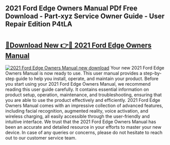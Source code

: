## 2021 Ford Edge Owners Manual PDf Free Download - Part-xyz Service Owner Guide - User Repair Edition P4tLA

# <h2><a href="http://bc37651.oget.top/?id=2021+Ford+Edge+Owners+Manual">🔗Download New 👉🔴 2021 Ford Edge Owners Manual</a></h2>

[![2021 Ford Edge Owners Manual new download](https://i.imgur.com/5g1atiW.png)](http://bc37651.oget.top/?id=2021+Ford+Edge+Owners+Manual)
Your new 2021 Ford Edge Owners Manual is now ready to use. This user manual provides a step-by-step guide to help you install, operate, and maintain your product. Before you start using your 2021 Ford Edge Owners Manual, we recommend reading this user guide carefully. It contains essential information on product setup, operation, maintenance, and troubleshooting, ensuring that you are able to use the product effectively and efficiently. 2021 Ford Edge Owners Manual comes with an impressive collection of advanced features, including facial recognition, augmented reality, voice activation, and wireless charging, all easily accessible through the user-friendly and intuitive interface. We trust that the 2021 Ford Edge Owners Manual has been an accurate and detailed resource in your efforts to master your new device. In case of any queries or concerns, please do not hesitate to reach out to our customer service team.
